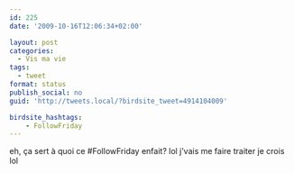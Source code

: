 ```yaml
---
id: 225
date: '2009-10-16T12:06:34+02:00'

layout: post
categories:
  - Vis ma vie
tags:
  - tweet
format: status
publish_social: no
guid: 'http://tweets.local/?birdsite_tweet=4914104009'

birdsite_hashtags:
    - FollowFriday
---
```


eh, ça sert à quoi ce #FollowFriday enfait? lol j’vais me faire traiter je crois lol